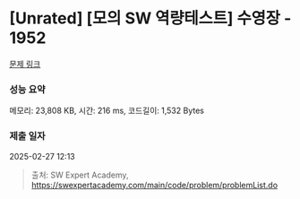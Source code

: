 # [Unrated] [모의 SW 역량테스트] 수영장 - 1952 

[문제 링크](https://swexpertacademy.com/main/code/problem/problemDetail.do?contestProbId=AV5PpFQaAQMDFAUq) 

### 성능 요약

메모리: 23,808 KB, 시간: 216 ms, 코드길이: 1,532 Bytes

### 제출 일자

2025-02-27 12:13



> 출처: SW Expert Academy, https://swexpertacademy.com/main/code/problem/problemList.do